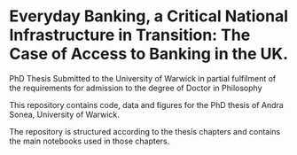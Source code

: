 # Everyday Banking, a Critical National Infrastructure in Transition: The Case of Access to Banking in the UK. 

PhD Thesis Submitted to the University of Warwick in partial fulfilment of the requirements for admission to the degree of Doctor in Philosophy

This repository contains code, data and figures for the PhD thesis of Andra Sonea, University of Warwick.

The repository is structured according to the thesis chapters and contains the main notebooks used in those chapters.


